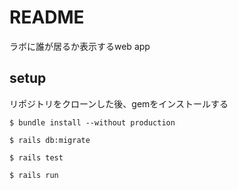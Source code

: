 # README
ラボに誰が居るか表示するweb app


## setup

リポジトリをクローンした後、gemをインストールする

```shell
$ bundle install --without production
```

```shell
$ rails db:migrate
```

```shell
$ rails test
```

```shell
$ rails run
```
